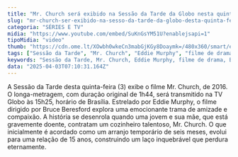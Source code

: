 ```yaml
---
title: "Mr. Church será exibido na Sessão da Tarde da Globo nesta quinta-feira"
slug: "mr-church-ser-exibido-na-sesso-da-tarde-da-globo-desta-quinta-feira"
categoria: "SÉRIES E TV"
midia: "https://www.youtube.com/embed/SuKnGsYM51U?enablejsapi=1"
tipoMidia: "video"
thumb: "https://cdn.ome.lt/XOwbh0wkeCn3mabGjKGy8Doaymk=/480x360/smart/extras/conteudos/mrchurch.jpg"
tags: ["Sessão da Tarde", "Mr. Church", "Eddie Murphy", "filme de drama", "Bruce Beresford", "TV Globo", "amizade", "compaixão"]
keywords: "Sessão da Tarde, Mr. Church, Eddie Murphy, filme de drama, Bruce Beresford, TV Globo, amizade, compaixão"
data: "2025-04-03T07:10:31.164Z"
---
```


A Sessão da Tarde desta quinta-feira (3) exibe o filme Mr. Church, de 2016. O longa-metragem, com duração original de 1h44, será transmitido na TV Globo às 15h25, horário de Brasília. Estrelado por Eddie Murphy, o filme dirigido por Bruce Beresford explora uma emocionante trama de amizade e compaixão. A história se desenrola quando uma jovem e sua mãe, que está gravemente doente, contratam um cozinheiro talentoso, Mr. Church. O que inicialmente é acordado como um arranjo temporário de seis meses, evolui para uma relação de 15 anos, construindo um laço inquebrável que perdura eternamente.